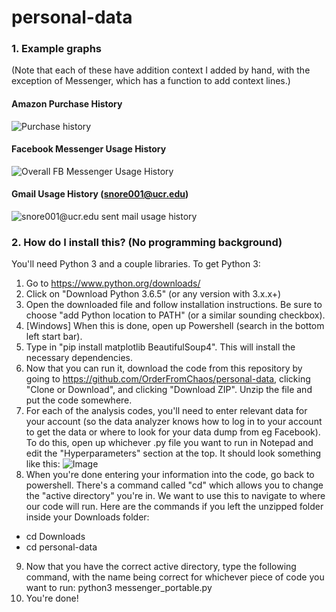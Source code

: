 # personal-data
### 1. Example graphs
(Note that each of these have addition context I added by hand, with the exception of Messenger, which has a function to add context lines.)
#### Amazon Purchase History
![Purchase history](https://i.imgur.com/ltRWSe6.png)
#### Facebook Messenger Usage History
![Overall FB Messenger Usage History](https://i.imgur.com/UDFpIk3.png)
#### Gmail Usage History (snore001@ucr.edu)
![snore001@ucr.edu sent mail usage history](https://i.imgur.com/CBmXtCC.png)

### 2. How do I install this? (No programming background)
You'll need Python 3 and a couple libraries. To get Python 3:
1. Go to https://www.python.org/downloads/
2. Click on "Download Python 3.6.5" (or any version with 3.x.x+)
3. Open the downloaded file and follow installation instructions. Be sure to choose "add Python location to PATH" (or a similar sounding checkbox).
4. [Windows] When this is done, open up Powershell (search in the bottom left start bar).
5. Type in "pip install matplotlib BeautifulSoup4". This will install the necessary dependencies.
6. Now that you can run it, download the code from this repository by going to https://github.com/OrderFromChaos/personal-data, clicking "Clone or Download", and clicking "Download ZIP". Unzip the file and put the code somewhere.
7. For each of the analysis codes, you'll need to enter relevant data for your account (so the data analyzer knows how to log in to your account to get the data or where to look for your data dump from eg Facebook). To do this, open up whichever .py file you want to run in Notepad and edit the "Hyperparameters" section at the top. It should look something like this:
![Image](https://i.imgur.com/BEhn1Uo.png)
8. When you're done entering your information into the code, go back to powershell. There's a command called "cd" which allows you to change the "active directory" you're in. We want to use this to navigate to where our code will run. Here are the commands if you left the unzipped folder inside your Downloads folder:
+ cd Downloads
+ cd personal-data
9. Now that you have the correct active directory, type the following command, with the name being correct for whichever piece of code you want to run:
python3 messenger_portable.py
10. You're done!
